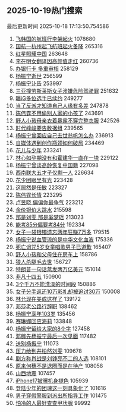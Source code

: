 ## 2025-10-19热门搜索 
最后更新时间 2025-10-18 17:13:50.754586 
1. [飞韩国的航班行李架起火](https://s.weibo.com/weibo?q=%23%E9%A3%9E%E9%9F%A9%E5%9B%BD%E7%9A%84%E8%88%AA%E7%8F%AD%E8%A1%8C%E6%9D%8E%E6%9E%B6%E8%B5%B7%E7%81%AB%23&t=31&band_rank=1&Refer=top) 1078680
1. [国航一杭州起飞航班起火备降](https://s.weibo.com/weibo?q=%23%E5%9B%BD%E8%88%AA%E4%B8%80%E6%9D%AD%E5%B7%9E%E8%B5%B7%E9%A3%9E%E8%88%AA%E7%8F%AD%E8%B5%B7%E7%81%AB%E5%A4%87%E9%99%8D%23&t=31&band_rank=2&Refer=top) 265316
1. [红星照耀中国](https://s.weibo.com/weibo?q=%23%E7%BA%A2%E6%98%9F%E7%85%A7%E8%80%80%E4%B8%AD%E5%9B%BD%23&t=31&band_rank=3&Refer=top) 263648
1. [李在明女翻译因高颜值走红](https://s.weibo.com/weibo?q=%23%E6%9D%8E%E5%9C%A8%E6%98%8E%E5%A5%B3%E7%BF%BB%E8%AF%91%E5%9B%A0%E9%AB%98%E9%A2%9C%E5%80%BC%E8%B5%B0%E7%BA%A2%23&t=31&band_rank=4&Refer=top) 260736
1. [办银行卡 多重审核](https://s.weibo.com/weibo?q=%E5%8A%9E%E9%93%B6%E8%A1%8C%E5%8D%A1%20%E5%A4%9A%E9%87%8D%E5%AE%A1%E6%A0%B8&t=31&band_rank=5&Refer=top) 258129
1. [杨振宁逝世](https://s.weibo.com/weibo?q=%23%E6%9D%A8%E6%8C%AF%E5%AE%81%E9%80%9D%E4%B8%96%23&t=31&band_rank=6&Refer=top) 256599
1. [杨振宁讣告](https://s.weibo.com/weibo?q=%23%E6%9D%A8%E6%8C%AF%E5%AE%81%E8%AE%A3%E5%91%8A%23&t=31&band_rank=7&Refer=top) 253997
1. [三亚撞劳斯莱斯女子涉嫌危险驾驶罪](https://s.weibo.com/weibo?q=%23%E4%B8%89%E4%BA%9A%E6%92%9E%E5%8A%B3%E6%96%AF%E8%8E%B1%E6%96%AF%E5%A5%B3%E5%AD%90%E6%B6%89%E5%AB%8C%E5%8D%B1%E9%99%A9%E9%A9%BE%E9%A9%B6%E7%BD%AA%23&t=31&band_rank=8&Refer=top) 251632
1. [曝iG多位选手已续约](https://s.weibo.com/weibo?q=%23%E6%9B%9DiG%E5%A4%9A%E4%BD%8D%E9%80%89%E6%89%8B%E5%B7%B2%E7%BB%AD%E7%BA%A6%23&t=31&band_rank=9&Refer=top) 249277
1. [当了反派才知道自己人缘有多差](https://s.weibo.com/weibo?q=%E5%BD%93%E4%BA%86%E5%8F%8D%E6%B4%BE%E6%89%8D%E7%9F%A5%E9%81%93%E8%87%AA%E5%B7%B1%E4%BA%BA%E7%BC%98%E6%9C%89%E5%A4%9A%E5%B7%AE&t=31&band_rank=10&Refer=top) 247878
1. [陈伟霆不用偷别人家的小孩了](https://s.weibo.com/weibo?q=%E9%99%88%E4%BC%9F%E9%9C%86%E4%B8%8D%E7%94%A8%E5%81%B7%E5%88%AB%E4%BA%BA%E5%AE%B6%E7%9A%84%E5%B0%8F%E5%AD%A9%E4%BA%86&t=31&band_rank=11&Refer=top) 243691
1. [野人小孩母亲衣着暴露不穿完整衣服](https://s.weibo.com/weibo?q=%23%E9%87%8E%E4%BA%BA%E5%B0%8F%E5%AD%A9%E6%AF%8D%E4%BA%B2%E8%A1%A3%E7%9D%80%E6%9A%B4%E9%9C%B2%E4%B8%8D%E7%A9%BF%E5%AE%8C%E6%95%B4%E8%A1%A3%E6%9C%8D%23&t=31&band_rank=12&Refer=top) 242526
1. [时代峰峻要告数据组](https://s.weibo.com/weibo?q=%23%E6%97%B6%E4%BB%A3%E5%B3%B0%E5%B3%BB%E8%A6%81%E5%91%8A%E6%95%B0%E6%8D%AE%E7%BB%84%23&t=31&band_rank=13&Refer=top) 239565
1. [杨振宁曾回应自己去世翁帆怎么办](https://s.weibo.com/weibo?q=%23%E6%9D%A8%E6%8C%AF%E5%AE%81%E6%9B%BE%E5%9B%9E%E5%BA%94%E8%87%AA%E5%B7%B1%E5%8E%BB%E4%B8%96%E7%BF%81%E5%B8%86%E6%80%8E%E4%B9%88%E5%8A%9E%23&t=31&band_rank=14&Refer=top) 236913
1. [自媒体遇到创作瓶颈如何破局](https://s.weibo.com/weibo?q=%23%E8%87%AA%E5%AA%92%E4%BD%93%E9%81%87%E5%88%B0%E5%88%9B%E4%BD%9C%E7%93%B6%E9%A2%88%E5%A6%82%E4%BD%95%E7%A0%B4%E5%B1%80%23&t=31&band_rank=15&Refer=top) 234469
1. [花儿与少年](https://s.weibo.com/weibo?q=%E8%8A%B1%E5%84%BF%E4%B8%8E%E5%B0%91%E5%B9%B4&t=31&band_rank=16&Refer=top) 233241
1. [林心如孕期没有和霍建华一直在一块](https://s.weibo.com/weibo?q=%E6%9E%97%E5%BF%83%E5%A6%82%E5%AD%95%E6%9C%9F%E6%B2%A1%E6%9C%89%E5%92%8C%E9%9C%8D%E5%BB%BA%E5%8D%8E%E4%B8%80%E7%9B%B4%E5%9C%A8%E4%B8%80%E5%9D%97&t=31&band_rank=17&Refer=top) 229122
1. [杨振宁曾谈高龄恢复中国籍](https://s.weibo.com/weibo?q=%23%E6%9D%A8%E6%8C%AF%E5%AE%81%E6%9B%BE%E8%B0%88%E9%AB%98%E9%BE%84%E6%81%A2%E5%A4%8D%E4%B8%AD%E5%9B%BD%E7%B1%8D%23&t=31&band_rank=18&Refer=top) 227098
1. [西南联大五才子仅剩一人](https://s.weibo.com/weibo?q=%23%E8%A5%BF%E5%8D%97%E8%81%94%E5%A4%A7%E4%BA%94%E6%89%8D%E5%AD%90%E4%BB%85%E5%89%A9%E4%B8%80%E4%BA%BA%23&t=31&band_rank=19&Refer=top) 226634
1. [花少团眼里有光](https://s.weibo.com/weibo?q=%23%E8%8A%B1%E5%B0%91%E5%9B%A2%E7%9C%BC%E9%87%8C%E6%9C%89%E5%85%89%23&t=31&band_rank=20&Refer=top) 223428
1. [这居然是任敏](https://s.weibo.com/weibo?q=%E8%BF%99%E5%B1%85%E7%84%B6%E6%98%AF%E4%BB%BB%E6%95%8F&t=31&band_rank=21&Refer=top) 223327
1. [陈伟霆长情](https://s.weibo.com/weibo?q=%23%E9%99%88%E4%BC%9F%E9%9C%86%E9%95%BF%E6%83%85%23&t=31&band_rank=22&Refer=top) 223295
1. [卢昱晓 偏偏你最争气](https://s.weibo.com/weibo?q=%E5%8D%A2%E6%98%B1%E6%99%93%20%E5%81%8F%E5%81%8F%E4%BD%A0%E6%9C%80%E4%BA%89%E6%B0%94&t=31&band_rank=23&Refer=top) 223212
1. [金价银价大跳水](https://s.weibo.com/weibo?q=%23%E9%87%91%E4%BB%B7%E9%93%B6%E4%BB%B7%E5%A4%A7%E8%B7%B3%E6%B0%B4%23&t=31&band_rank=24&Refer=top) 215598
1. [那是刘雯 那是奚梦瑶](https://s.weibo.com/weibo?q=%E9%82%A3%E6%98%AF%E5%88%98%E9%9B%AF%20%E9%82%A3%E6%98%AF%E5%A5%9A%E6%A2%A6%E7%91%B6&t=31&band_rank=25&Refer=top) 213023
1. [能考85分偏要考84分](https://s.weibo.com/weibo?q=%E8%83%BD%E8%80%8385%E5%88%86%E5%81%8F%E8%A6%81%E8%80%8384%E5%88%86&t=31&band_rank=26&Refer=top) 192334
1. [女子一袋银镯遗忘两年狂赚7万多](https://s.weibo.com/weibo?q=%23%E5%A5%B3%E5%AD%90%E4%B8%80%E8%A2%8B%E9%93%B6%E9%95%AF%E9%81%97%E5%BF%98%E4%B8%A4%E5%B9%B4%E7%8B%82%E8%B5%9A7%E4%B8%87%E5%A4%9A%23&t=31&band_rank=27&Refer=top) 179515
1. [杨振宁说血管流的是中华文化血液](https://s.weibo.com/weibo?q=%23%E6%9D%A8%E6%8C%AF%E5%AE%81%E8%AF%B4%E8%A1%80%E7%AE%A1%E6%B5%81%E7%9A%84%E6%98%AF%E4%B8%AD%E5%8D%8E%E6%96%87%E5%8C%96%E8%A1%80%E6%B6%B2%23&t=31&band_rank=28&Refer=top) 175336
1. [死亡诅咒5岁女童唱歌男子已道歉](https://s.weibo.com/weibo?q=%23%E6%AD%BB%E4%BA%A1%E8%AF%85%E5%92%925%E5%B2%81%E5%A5%B3%E7%AB%A5%E5%94%B1%E6%AD%8C%E7%94%B7%E5%AD%90%E5%B7%B2%E9%81%93%E6%AD%89%23&t=31&band_rank=29&Refer=top) 165407
1. [野人小孩和父母住在房车上](https://s.weibo.com/weibo?q=%23%E9%87%8E%E4%BA%BA%E5%B0%8F%E5%AD%A9%E5%92%8C%E7%88%B6%E6%AF%8D%E4%BD%8F%E5%9C%A8%E6%88%BF%E8%BD%A6%E4%B8%8A%23&t=31&band_rank=30&Refer=top) 158786
1. [狼人杀腿毛去世](https://s.weibo.com/weibo?q=%23%E7%8B%BC%E4%BA%BA%E6%9D%80%E8%85%BF%E6%AF%9B%E5%8E%BB%E4%B8%96%23&t=31&band_rank=31&Refer=top) 156727
1. [特朗普一句话蒸发两万亿美元](https://s.weibo.com/weibo?q=%E7%89%B9%E6%9C%97%E6%99%AE%E4%B8%80%E5%8F%A5%E8%AF%9D%E8%92%B8%E5%8F%91%E4%B8%A4%E4%B8%87%E4%BA%BF%E7%BE%8E%E5%85%83&t=31&band_rank=32&Refer=top) 151014
1. [非凡十四五](https://s.weibo.com/weibo?q=%23%E9%9D%9E%E5%87%A1%E5%8D%81%E5%9B%9B%E4%BA%94%23&t=31&band_rank=33&Refer=top) 150900
1. [3个千万不能洗澡的时间段](https://s.weibo.com/weibo?q=3%E4%B8%AA%E5%8D%83%E4%B8%87%E4%B8%8D%E8%83%BD%E6%B4%97%E6%BE%A1%E7%9A%84%E6%97%B6%E9%97%B4%E6%AE%B5&t=31&band_rank=34&Refer=top) 150886
1. [女子分手返还10万彩礼却被追讨30万](https://s.weibo.com/weibo?q=%23%E5%A5%B3%E5%AD%90%E5%88%86%E6%89%8B%E8%BF%94%E8%BF%9810%E4%B8%87%E5%BD%A9%E7%A4%BC%E5%8D%B4%E8%A2%AB%E8%BF%BD%E8%AE%A830%E4%B8%87%23&t=31&band_rank=35&Refer=top) 150008
1. [林允现在美成这样了](https://s.weibo.com/weibo?q=%E6%9E%97%E5%85%81%E7%8E%B0%E5%9C%A8%E7%BE%8E%E6%88%90%E8%BF%99%E6%A0%B7%E4%BA%86&t=31&band_rank=36&Refer=top) 139172
1. [邓莎老公路行辞职](https://s.weibo.com/weibo?q=%23%E9%82%93%E8%8E%8E%E8%80%81%E5%85%AC%E8%B7%AF%E8%A1%8C%E8%BE%9E%E8%81%8C%23&t=31&band_rank=37&Refer=top) 138462
1. [杨振宁享年103岁](https://s.weibo.com/weibo?q=%23%E6%9D%A8%E6%8C%AF%E5%AE%81%E4%BA%AB%E5%B9%B4103%E5%B2%81%23&t=31&band_rank=38&Refer=top) 135456
1. [赛琳娜回应海莉](https://s.weibo.com/weibo?q=%23%E8%B5%9B%E7%90%B3%E5%A8%9C%E5%9B%9E%E5%BA%94%E6%B5%B7%E8%8E%89%23&t=31&band_rank=39&Refer=top) 133848
1. [杨振宁留给大家的8个字](https://s.weibo.com/weibo?q=%23%E6%9D%A8%E6%8C%AF%E5%AE%81%E7%95%99%E7%BB%99%E5%A4%A7%E5%AE%B6%E7%9A%848%E4%B8%AA%E5%AD%97%23&t=31&band_rank=40&Refer=top) 127458
1. [邓稼先杨振宁最后一次见面](https://s.weibo.com/weibo?q=%23%E9%82%93%E7%A8%BC%E5%85%88%E6%9D%A8%E6%8C%AF%E5%AE%81%E6%9C%80%E5%90%8E%E4%B8%80%E6%AC%A1%E8%A7%81%E9%9D%A2%23&t=31&band_rank=41&Refer=top) 117482
1. [送别杨振宁](https://s.weibo.com/weibo?q=%23%E9%80%81%E5%88%AB%E6%9D%A8%E6%8C%AF%E5%AE%81%23&t=31&band_rank=42&Refer=top) 111073
1. [压力给到井柏然刘雯](https://s.weibo.com/weibo?q=%23%E5%8E%8B%E5%8A%9B%E7%BB%99%E5%88%B0%E4%BA%95%E6%9F%8F%E7%84%B6%E5%88%98%E9%9B%AF%23&t=31&band_rank=43&Refer=top) 109678
1. [剧方称肖战是刘铮亮不二的人选](https://s.weibo.com/weibo?q=%23%E5%89%A7%E6%96%B9%E7%A7%B0%E8%82%96%E6%88%98%E6%98%AF%E5%88%98%E9%93%AE%E4%BA%AE%E4%B8%8D%E4%BA%8C%E7%9A%84%E4%BA%BA%E9%80%89%23&t=31&band_rank=44&Refer=top) 108101
1. [原来何穗不是退圈而是在待产](https://s.weibo.com/weibo?q=%23%E5%8E%9F%E6%9D%A5%E4%BD%95%E7%A9%97%E4%B8%8D%E6%98%AF%E9%80%80%E5%9C%88%E8%80%8C%E6%98%AF%E5%9C%A8%E5%BE%85%E4%BA%A7%23&t=31&band_rank=45&Refer=top) 108058
1. [山西地震](https://s.weibo.com/weibo?q=%E5%B1%B1%E8%A5%BF%E5%9C%B0%E9%9C%87&t=31&band_rank=46&Refer=top) 107457
1. [iPhone17被曝机身褪色](https://s.weibo.com/weibo?q=%23iPhone17%E8%A2%AB%E6%9B%9D%E6%9C%BA%E8%BA%AB%E8%A4%AA%E8%89%B2%23&t=31&band_rank=47&Refer=top) 105939
1. [登陆少年的团魂这一刻具象化了](https://s.weibo.com/weibo?q=%E7%99%BB%E9%99%86%E5%B0%91%E5%B9%B4%E7%9A%84%E5%9B%A2%E9%AD%82%E8%BF%99%E4%B8%80%E5%88%BB%E5%85%B7%E8%B1%A1%E5%8C%96%E4%BA%86&t=31&band_rank=48&Refer=top) 101616
1. [男子穿假警服到派出所指导工作](https://s.weibo.com/weibo?q=%23%E7%94%B7%E5%AD%90%E7%A9%BF%E5%81%87%E8%AD%A6%E6%9C%8D%E5%88%B0%E6%B4%BE%E5%87%BA%E6%89%80%E6%8C%87%E5%AF%BC%E5%B7%A5%E4%BD%9C%23&t=31&band_rank=49&Refer=top) 101475
1. [怕冷的人最好查查甲状腺](https://s.weibo.com/weibo?q=%23%E6%80%95%E5%86%B7%E7%9A%84%E4%BA%BA%E6%9C%80%E5%A5%BD%E6%9F%A5%E6%9F%A5%E7%94%B2%E7%8A%B6%E8%85%BA%23&t=31&band_rank=50&Refer=top) 99992

